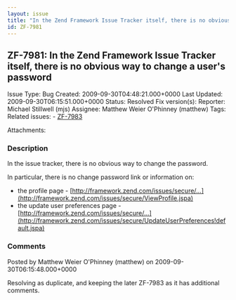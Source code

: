 ```yaml
---
layout: issue
title: "In the Zend Framework Issue Tracker itself, there is no obvious way to change a user's password"
id: ZF-7981
---
```


ZF-7981: In the Zend Framework Issue Tracker itself, there is no obvious way to change a user's password
--------------------------------------------------------------------------------------------------------

 Issue Type: Bug Created: 2009-09-30T04:48:21.000+0000 Last Updated: 2009-09-30T06:15:51.000+0000 Status: Resolved Fix version(s): 
 Reporter:  Michael Stillwell (mjs)  Assignee:  Matthew Weier O'Phinney (matthew)  Tags: 
 Related issues: - [ZF-7983](/issues/browse/ZF-7983)
 
 Attachments: 
### Description

In the issue tracker, there is no obvious way to change the password.

In particular, there is no change password link or information on:

- the profile page - [http://framework.zend.com/issues/secure/…](http://framework.zend.com/issues/secure/ViewProfile.jspa)
- the update user preferences page - [http://framework.zend.com/issues/secure/…](http://framework.zend.com/issues/secure/UpdateUserPreferences!default.jspa)
 


 

### Comments

Posted by Matthew Weier O'Phinney (matthew) on 2009-09-30T06:15:48.000+0000

Resolving as duplicate, and keeping the later ZF-7983 as it has additional comments.

 

 